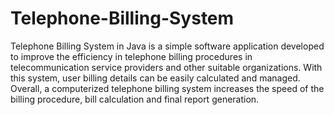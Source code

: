 # Telephone-Billing-System
Telephone Billing System in Java is a simple software application developed to improve the efficiency in telephone billing procedures in telecommunication service providers and other suitable organizations. With this system, user billing details can be easily calculated and managed. Overall, a computerized telephone billing system increases the speed of the billing procedure, bill calculation and final report generation.
